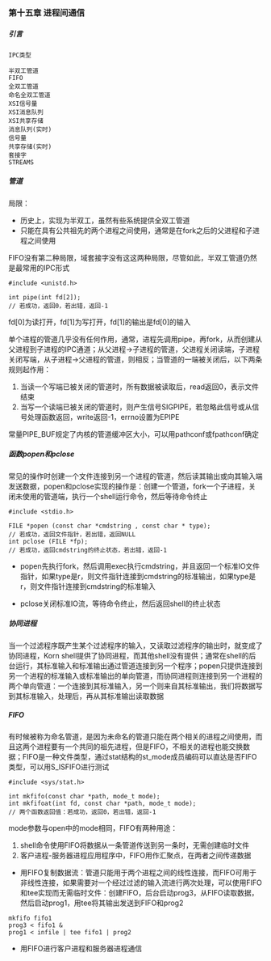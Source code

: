 ### 第十五章  进程间通信

##### 引言

```
IPC类型

半双工管道
FIFO
全双工管道
命名全双工管道
XSI信号量
XSI消息队列
XSI共享存储
消息队列(实时)
信号量
共享存储(实时)
套接字
STREAMS
```

##### 管道

局限：

* 历史上，实现为半双工，虽然有些系统提供全双工管道
* 只能在具有公共祖先的两个进程之间使用，通常是在fork之后的父进程和子进程之间使用

FIFO没有第二种局限，域套接字没有这这两种局限，尽管如此，半双工管道仍然是最常用的IPC形式

```
#include <unistd.h>

int pipe(int fd[2]);	
// 若成功，返回0，若出错，返回-1
```

fd[0]为读打开，fd[1]为写打开，fd[1]的输出是fd[0]的输入

单个进程的管道几乎没有任何作用，通常，进程先调用pipe，再fork，从而创建从父进程到子进程的IPC通道；从父进程->子进程的管道，父进程关闭读端，子进程关闭写端，从子进程->父进程的管道，则相反；当管道的一端被关闭后，以下两条规则起作用：

1. 当读一个写端已被关闭的管道时，所有数据被读取后，read返回0，表示文件结束
2. 当写一个读端已被关闭的管道时，则产生信号SIGPIPE，若忽略此信号或从信号处理函数返回，write返回-1，errno设置为EPIPE

常量PIPE_BUF规定了内核的管道缓冲区大小，可以用pathconf或fpathconf确定

##### 函数popen和pclose

常见的操作时创建一个文件连接到另一个进程的管道，然后读其输出或向其输入端发送数据，popen和pclose实现的操作是：创建一个管道，fork一个子进程，关闭未使用的管道端，执行一个shell运行命令，然后等待命令终止

```
#include <stdio.h>

FILE *popen (const char *cmdstring , const char * type);
// 若成功，返回文件指针，若出错，返回NULL
int pclose (FILE *fp);
// 若成功，返回cmdstring的终止状态，若出错，返回-1
```

* popen先执行fork，然后调用exec执行cmdstring，并且返回一个标准IO文件指针，如果type是r，则文件指针连接到cmdstring的标准输出，如果type是r，则文件指针连接到cmdstring的标准输入

* pclose关闭标准IO流，等待命令终止，然后返回shell的终止状态

##### 协同进程

当一个过滤程序既产生某个过滤程序的输入，又读取过滤程序的输出时，就变成了协同进程，Korn shell提供了协同进程，而其他shell没有提供；通常在shell的后台运行，其标准输入和标准输出通过管道连接到另一个程序；popen只提供连接到另一个进程的标准输入或标准输出的单向管道，而协同进程则连接到另一个进程的两个单向管道：一个连接到其标准输入，另一个则来自其标准输出，我们将数据写到其标准输入，处理后，再从其标准输出读取数据

##### FIFO

有时候被称为命名管道，是因为未命名的管道只能在两个相关的进程之间使用，而且这两个进程要有一个共同的祖先进程，但是FIFO，不相关的进程也能交换数据；FIFO是一种文件类型，通过stat结构的st_mode成员编码可以直达是否FIFO类型，可以用S_ISFIFO进行测试

```
#include <sys/stat.h>

int mkfifo(const char *path, mode_t mode);
int mkfifoat(int fd, const char *path, mode_t mode);
// 两个函数返回值：若成功，返回0，若出错，返回-1
```

mode参数与open中的mode相同，FIFO有两种用途：

1. shell命令使用FIFO将数据从一条管道传送到另一条时，无需创建临时文件
2. 客户进程-服务器进程应用程序中，FIFO用作汇聚点，在两者之间传递数据

* 用FIFO复制数据流：管道只能用于两个进程之间的线性连接，而FIFO可用于非线性连接，如果需要对一个经过过滤的输入流进行两次处理，可以使用FIFO和tee实现而无需临时文件：创建FIFO，后台启动prog3，从FIFO读取数据，然后启动prog1，用tee将其输出发送到FIFO和prog2

```
mkfifo fifo1
prog3 < fifo1 &
prog1 < infile | tee fifo1 | prog2
```

* 用FIFO进行客户进程和服务器进程通信

